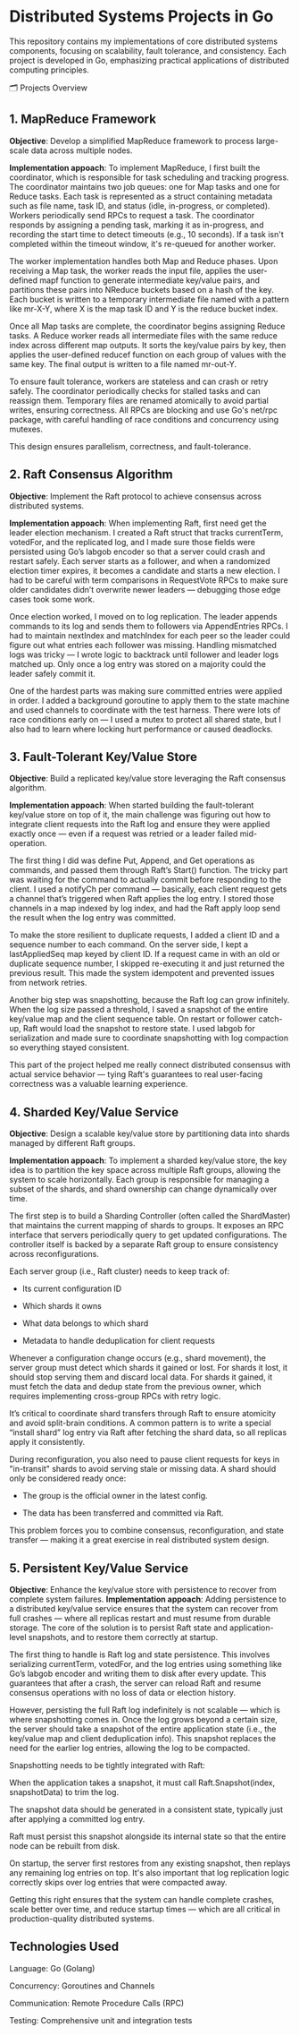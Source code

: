 # Distributed Systems Projects in Go
This repository contains my implementations of core distributed systems components, focusing on scalability, fault tolerance, and consistency. Each project is developed in Go, emphasizing practical applications of distributed computing principles.

🗂️ Projects Overview
## 1. MapReduce Framework
**Objective**: Develop a simplified MapReduce framework to process large-scale data across multiple nodes.

**Implementation appoach**:
To implement MapReduce, I first built the coordinator, which is responsible for task scheduling and tracking progress. The coordinator maintains two job queues: one for Map tasks and one for Reduce tasks. Each task is represented as a struct containing metadata such as file name, task ID, and status (idle, in-progress, or completed). Workers periodically send RPCs to request a task. The coordinator responds by assigning a pending task, marking it as in-progress, and recording the start time to detect timeouts (e.g., 10 seconds). If a task isn't completed within the timeout window, it's re-queued for another worker.

The worker implementation handles both Map and Reduce phases. Upon receiving a Map task, the worker reads the input file, applies the user-defined mapf function to generate intermediate key/value pairs, and partitions these pairs into NReduce buckets based on a hash of the key. Each bucket is written to a temporary intermediate file named with a pattern like mr-X-Y, where X is the map task ID and Y is the reduce bucket index.

Once all Map tasks are complete, the coordinator begins assigning Reduce tasks. A Reduce worker reads all intermediate files with the same reduce index across different map outputs. It sorts the key/value pairs by key, then applies the user-defined reducef function on each group of values with the same key. The final output is written to a file named mr-out-Y.

To ensure fault tolerance, workers are stateless and can crash or retry safely. The coordinator periodically checks for stalled tasks and can reassign them. Temporary files are renamed atomically to avoid partial writes, ensuring correctness. All RPCs are blocking and use Go's net/rpc package, with careful handling of race conditions and concurrency using mutexes.

This design ensures parallelism, correctness, and fault-tolerance.


## 2. Raft Consensus Algorithm
**Objective**: Implement the Raft protocol to achieve consensus across distributed systems.

**Implementation appoach**:
When implementing Raft, first need get the leader election mechanism. I created a Raft struct that tracks currentTerm, votedFor, and the replicated log, and I made sure those fields were persisted using Go’s labgob encoder so that a server could crash and restart safely. Each server starts as a follower, and when a randomized election timer expires, it becomes a candidate and starts a new election. I had to be careful with term comparisons in RequestVote RPCs to make sure older candidates didn’t overwrite newer leaders — debugging those edge cases took some work.

Once election worked, I moved on to log replication. The leader appends commands to its log and sends them to followers via AppendEntries RPCs. I had to maintain nextIndex and matchIndex for each peer so the leader could figure out what entries each follower was missing. Handling mismatched logs was tricky — I wrote logic to backtrack until follower and leader logs matched up. Only once a log entry was stored on a majority could the leader safely commit it.

One of the hardest parts was making sure committed entries were applied in order. I added a background goroutine to apply them to the state machine and used channels to coordinate with the test harness. There were lots of race conditions early on — I used a mutex to protect all shared state, but I also had to learn where locking hurt performance or caused deadlocks.

## 3. Fault-Tolerant Key/Value Store
**Objective**: Build a replicated key/value store leveraging the Raft consensus algorithm.

**Implementation appoach**:
When started building the fault-tolerant key/value store on top of it, the main challenge was figuring out how to integrate client requests into the Raft log and ensure they were applied exactly once — even if a request was retried or a leader failed mid-operation.

The first thing I did was define Put, Append, and Get operations as commands, and passed them through Raft’s Start() function. The tricky part was waiting for the command to actually commit before responding to the client. I used a notifyCh per command — basically, each client request gets a channel that’s triggered when Raft applies the log entry. I stored those channels in a map indexed by log index, and had the Raft apply loop send the result when the log entry was committed.

To make the store resilient to duplicate requests, I added a client ID and a sequence number to each command. On the server side, I kept a lastAppliedSeq map keyed by client ID. If a request came in with an old or duplicate sequence number, I skipped re-executing it and just returned the previous result. This made the system idempotent and prevented issues from network retries.

Another big step was snapshotting, because the Raft log can grow infinitely. When the log size passed a threshold, I saved a snapshot of the entire key/value map and the client sequence table. On restart or follower catch-up, Raft would load the snapshot to restore state. I used labgob for serialization and made sure to coordinate snapshotting with log compaction so everything stayed consistent.

This part of the project helped me really connect distributed consensus with actual service behavior — tying Raft's guarantees to real user-facing correctness was a valuable learning experience.

##  4. Sharded Key/Value Service
**Objective**: Design a scalable key/value store by partitioning data into shards managed by different Raft groups.

**Implementation appoach**:
To implement a sharded key/value store, the key idea is to partition the key space across multiple Raft groups, allowing the system to scale horizontally. Each group is responsible for managing a subset of the shards, and shard ownership can change dynamically over time.

The first step is to build a Sharding Controller (often called the ShardMaster) that maintains the current mapping of shards to groups. It exposes an RPC interface that servers periodically query to get updated configurations. The controller itself is backed by a separate Raft group to ensure consistency across reconfigurations.

Each server group (i.e., Raft cluster) needs to keep track of:

* Its current configuration ID

* Which shards it owns

* What data belongs to which shard

* Metadata to handle deduplication for client requests

Whenever a configuration change occurs (e.g., shard movement), the server group must detect which shards it gained or lost. For shards it lost, it should stop serving them and discard local data. For shards it gained, it must fetch the data and dedup state from the previous owner, which requires implementing cross-group RPCs with retry logic.

It’s critical to coordinate shard transfers through Raft to ensure atomicity and avoid split-brain conditions. A common pattern is to write a special “install shard” log entry via Raft after fetching the shard data, so all replicas apply it consistently.

During reconfiguration, you also need to pause client requests for keys in "in-transit" shards to avoid serving stale or missing data. A shard should only be considered ready once:

* The group is the official owner in the latest config.

* The data has been transferred and committed via Raft.

This problem forces you to combine consensus, reconfiguration, and state transfer — making it a great exercise in real distributed system design.


##  5. Persistent Key/Value Service
**Objective**: Enhance the key/value store with persistence to recover from complete system failures.
**Implementation appoach**:
Adding persistence to a distributed key/value service ensures that the system can recover from full crashes — where all replicas restart and must resume from durable storage. The core of the solution is to persist Raft state and application-level snapshots, and to restore them correctly at startup.

The first thing to handle is Raft log and state persistence. This involves serializing currentTerm, votedFor, and the log entries using something like Go’s labgob encoder and writing them to disk after every update. This guarantees that after a crash, the server can reload Raft and resume consensus operations with no loss of data or election history.

However, persisting the full Raft log indefinitely is not scalable — which is where snapshotting comes in. Once the log grows beyond a certain size, the server should take a snapshot of the entire application state (i.e., the key/value map and client deduplication info). This snapshot replaces the need for the earlier log entries, allowing the log to be compacted.

Snapshotting needs to be tightly integrated with Raft:

When the application takes a snapshot, it must call Raft.Snapshot(index, snapshotData) to trim the log.

The snapshot data should be generated in a consistent state, typically just after applying a committed log entry.

Raft must persist this snapshot alongside its internal state so that the entire node can be rebuilt from disk.

On startup, the server first restores from any existing snapshot, then replays any remaining log entries on top. It's also important that log replication logic correctly skips over log entries that were compacted away.

Getting this right ensures that the system can handle complete crashes, scale better over time, and reduce startup times — which are all critical in production-quality distributed systems.

## Technologies Used
Language: Go (Golang)

Concurrency: Goroutines and Channels

Communication: Remote Procedure Calls (RPC)

Testing: Comprehensive unit and integration tests
